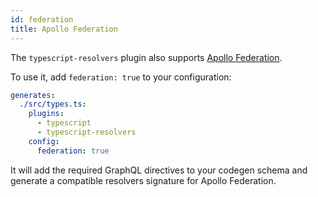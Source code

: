 ```yaml
---
id: federation
title: Apollo Federation
---
```


The `typescript-resolvers` plugin also supports [Apollo Federation](https://apollographql.com/docs/apollo-server/federation/introduction).

To use it, add `federation: true` to your configuration:

```yml
generates:
  ./src/types.ts:
    plugins:
      - typescript
      - typescript-resolvers
    config:
      federation: true
```

It will add the required GraphQL directives to your codegen schema and generate a compatible resolvers signature for Apollo Federation.
